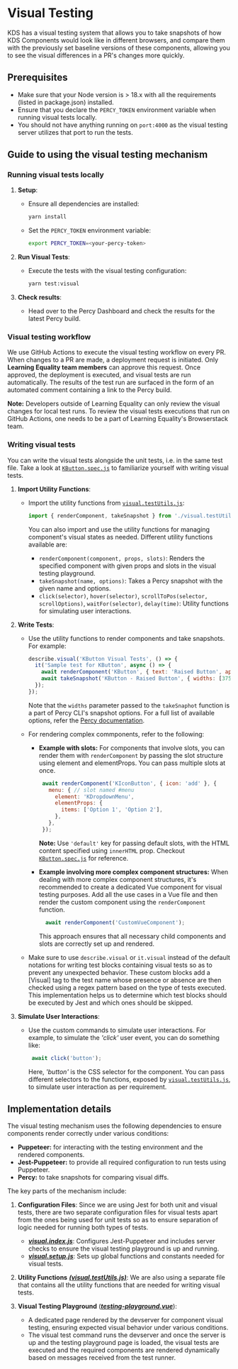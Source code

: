 # Visual Testing

KDS has a visual testing system that allows you to take snapshots of how KDS Components would look like in different browsers, and compare them with the previously set baseline versions of these components, allowing you to see the visual differences in a PR's changes more quickly.

## Prerequisites

- Make sure that your Node version is > 18.x with all the requirements (listed in package.json) installed.
- Ensure that you declare the `PERCY_TOKEN` environment variable when running visual tests locally.
- You should not have anything running on `port:4000` as the visual testing server utilizes that port to run the tests.

## Guide to using the visual testing mechanism

### Running visual tests locally

1. **Setup**:
   - Ensure all dependencies are installed:

     ```bash
     yarn install
     ```

   - Set the `PERCY_TOKEN` environment variable:

     ```bash
     export PERCY_TOKEN=<your-percy-token>
     ```

2. **Run Visual Tests**:
   - Execute the tests with the visual testing configuration:

     ```bash
     yarn test:visual
     ```

3. **Check results**:
   - Head over to the Percy Dashboard and check the results for the latest Percy build.

### Visual testing workflow

  We use GitHub Actions to execute the visual testing workflow on every PR. When changes to a PR are made, a deployment request is initiated. Only **Learning Equality team members** can approve this request. Once approved, the deployment is executed, and visual tests are run automatically. The results of the test run are surfaced in the form of an automated comment containing a link to the Percy build.

  **Note:** Developers outside of Learning Equality can only review the visual changes for local test runs. To review the visual tests executions that run on GitHub Actions, one needs to be a part of Learning Equality's Browserstack team.

### Writing visual tests

  You can write the visual tests alongside the unit tests, i.e. in the same test file. Take a look at [`KButton.spec.js`](../lib/buttons-and-links/__tests__/KButton.spec.js) to familiarize yourself with writing visual tests.

1. **Import Utility Functions**:
   - Import the utility functions from [`visual.testUtils.js`](../jest.conf/visual.testUtils.js):

     ```javascript
     import { renderComponent, takeSnapshot } from './visual.testUtils';
     ```

     You can also import and use the utility functions for managing component's visual states as needed. Different utility functions available are:

      - `renderComponent(component, props, slots)`: Renders the specified component with given props and slots in the visual testing playground.
      - `takeSnapshot(name, options)`: Takes a Percy snapshot with the given name and options.
      - `click(selector)`, `hover(selector)`, `scrollToPos(selector, scrollOptions)`, `waitFor(selector)`, `delay(time)`: Utility functions for simulating user interactions.

2. **Write Tests**:
   - Use the utility functions to render components and take snapshots. For example:

     ```javascript
     describe.visual('KButton Visual Tests', () => {
       it('Sample test for KButton', async () => {
         await renderComponent('KButton', { text: 'Raised Button', appearance: 'raised-button' });
         await takeSnapshot('KButton - Raised Button', { widths: [375, 520] });
       });
     });
     ```
     Note that the `widths` parameter passed to the `takeSnaphot` function is a part of Percy CLI's snapshot options. For a full list of available options, refer the [Percy documentation](https://www.browserstack.com/docs/percy/take-percy-snapshots/snapshots-via-scripts#per-snapshot-configuration).

   - For rendering complex commponents, refer to the following:

      - **Example with slots:** For components that involve slots, you can render them with `renderComponent` by passing the slot structure using element and elementProps. You can pass multiple slots at once.

           ```javascript
            await renderComponent('KIconButton', { icon: 'add' }, {
              menu: { // slot named #menu
                element: 'KDropdownMenu',
                elementProps: {
                  items: ['Option 1', 'Option 2'],
                },
              },
            }); 
          ```

          **Note:** Use `'default'` key for passing default slots, with the HTML content specified using `innerHTML` prop. Checkout [`KButton.spec.js`](../lib/buttons-and-links/__tests__/KButton.spec.js) for reference.

      - **Example involving more complex component structures:** When dealing with more complex component structures, it's recommended to create a dedicated Vue component for visual testing purposes. Add all the use cases in a Vue file and then render the custom component using the `renderComponent` function. 

          ```javascript
            await renderComponent('CustomVueComponent');
          ```

          This approach ensures that all necessary child components and slots are correctly set up and rendered.

   - Make sure to use `describe.visual` or `it.visual` instead of the default notations for writing test blocks containing visual tests so as to prevent any unexpected behavior. These custom blocks add a [Visual] tag to the test name whose presence or absence are then checked using a regex pattern based on the type of tests executed. This implementation helps us to determine which test blocks should be executed by Jest and which ones should be skipped.

3. **Simulate User Interactions**:
   - Use the custom commands to simulate user interactions. For example, to simulate the *'click'* user event, you can do something like:

     ```javascript
      await click('button');
     ```

     Here, *'button'* is the CSS selector for the component. You can pass different selectors to the functions, exposed by [`visual.testUtils.js`](../jest.conf/visual.testUtils.js), to simulate user interaction as per requirement.

## Implementation details

  The visual testing mechanism uses the following dependencies to ensure components render correctly under various conditions:

  - **Puppeteer:** for interacting with the testing environment and the rendered components.
  - **Jest-Puppeteer:** to provide all required configuration to run tests using Puppeteer.
  - **Percy:** to take snapshots for comparing visual diffs.
  
  The key parts of the mechanism include:

1. **Configuration Files**: Since we are using Jest for both unit and visual tests, there are two separate configuration files for visual tests apart from the ones being used for unit tests so as to ensure separation of logic needed for running both types of tests.
   - [***visual.index.js***](../jest.conf/visual.index.js): Configures Jest-Puppeteer and includes server checks to ensure the visual testing playground is up and running.
   - [***visual.setup.js***](../jest.conf/visual.setup.js): Sets up global functions and constants needed for visual tests.

2. **Utility Functions** [***(visual.testUtils.js)***](../jest.conf/visual.testUtils.js): We are also using a separate file that contains all the utility functions that are needed for writing visual tests.

3. **Visual Testing Playground** ([***testing-playground.vue***](../docs/pages/testing-playground.vue)):
   - A dedicated page rendered by the devserver for component visual testing, ensuring expected visual behavior under various conditions.
   - The visual test command runs the devserver and once the server is up and the testing playground page is loaded, the visual tests are executed and the required components are rendered dynamically based on messages received from the test runner.
